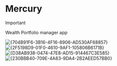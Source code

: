 # Mercury

> [!Important]
> Wealth Portfolio manager app

![{704B91F6-3B16-4F16-8906-AD530AF68857}](https://github.com/user-attachments/assets/84cb5f4c-4031-40f9-95f7-1376b8942ab2)
![{2F5198D9-01F0-4610-9AF1-105806B6171B}](https://github.com/user-attachments/assets/1f80c566-73ee-4f7d-902e-3b55d240f85c)
![{D38AB938-0474-47E8-AD15-914467C3E585}](https://github.com/user-attachments/assets/ceaa4872-1c6f-46a6-be75-4143bc41c82d)
![{230BBB40-709E-4A83-9DA4-2B2AEED57BB0}](https://github.com/user-attachments/assets/53a58373-f0de-4200-b2f1-0420fd892e38)
